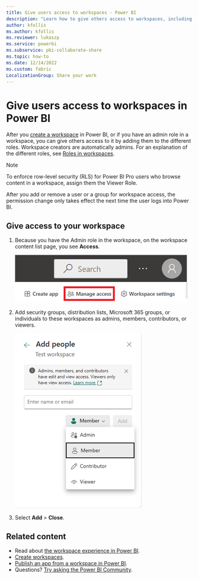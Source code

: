 ```yaml
---
title: Give users access to workspaces - Power BI
description: "Learn how to give others access to workspaces, including collections of dashboards, reports, and paginated reports built to deliver key metrics for your organization."
author: kfollis
ms.author: kfollis
ms.reviewer: lukaszp
ms.service: powerbi
ms.subservice: pbi-collaborate-share
ms.topic: how-to
ms.date: 12/14/2022
ms.custom: fabric
LocalizationGroup: Share your work
---
```

# Give users access to workspaces in Power BI

After you [create a workspace](service-create-the-new-workspaces.md) in Power BI, or if you have an admin role in a workspace, you can give others access to it by adding them to the different roles. Workspace creators are automatically admins. For an explanation of the different roles, see [Roles in workspaces](service-roles-new-workspaces.md).

> [!NOTE]
> To enforce row-level security (RLS) for Power BI Pro users who browse content in a workspace, assign them the Viewer Role.
> 
> After you add or remove a user or a group for workspace access, the permission change only takes effect the next time the user logs into Power BI.

## Give access to your workspace

1. Because you have the Admin role in the workspace, on the workspace content list page, you see **Access**.

    ![Screenshot that shows the Workspaces content list.](media/service-create-the-new-workspaces/power-bi-workspace-access-icon.png)

1. Add security groups, distribution lists, Microsoft 365 groups, or individuals to these workspaces as admins, members, contributors, or viewers. 

    ![Screenshot that shows how to add members, admins, contributors to a workspace.](media/service-create-the-new-workspaces/power-bi-workspace-add-members.png)

9. Select **Add** > **Close**.

## Related content

* Read about [the workspace experience in Power BI](service-new-workspaces.md).
* [Create workspaces](service-create-the-new-workspaces.md).
* [Publish an app from a workspace in Power BI](service-create-distribute-apps.md).
* Questions? [Try asking the Power BI Community](https://community.powerbi.com/).
